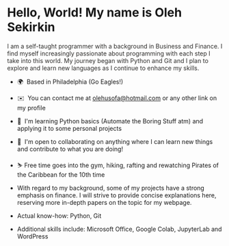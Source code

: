 Hello, World! My name is Oleh Sekirkin
=====================================================================================================================================

<span style="color:#2F2E2C">I am a self-taught programmer with a background in Business and Finance. I find myself increasingly passionate about programming with each step I take into this world. My journey began with Python and Git and I plan to explore and learn new languages as I continue to enhance my skills.</span>

*   🌍  Based in Philadelphia (Go Eagles!)
*   ✉️  You can contact me at [olehusofa@hotmail.com](mailto:olehusofa@hotmail.com) or any other link on my profile
*   🧠  I'm learning Python basics (Automate the Boring Stuff atm) and applying it to some personal projects
*   🤝  I'm open to collaborating on anything where I can learn new things and contribute to what you are doing!
*   ⛷️  Free time goes into the gym, hiking, rafting and rewatching Pirates of the Caribbean for the 10th time

*   With regard to my background, some of my projects have a strong emphasis on finance. I will strive to provide concise explanations here, reserving more in-depth papers on the topic for my webpage.

*   Actual know-how: Python, Git
*   Additional skills include: Microsoft Office, Google Colab, JupyterLab and WordPress
